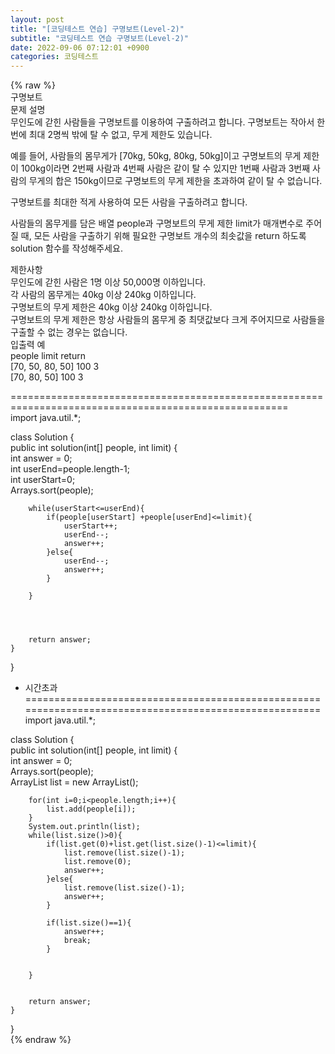 ```yaml
---  
layout: post  
title: "[코딩테스트 연습] 구명보트(Level-2)"  
subtitle: "코딩테스트 연습 구명보트(Level-2)"  
date: 2022-09-06 07:12:01 +0900  
categories: 코딩테스트  
---  
```

{% raw %}  
구명보트  
문제 설명  
무인도에 갇힌 사람들을 구명보트를 이용하여 구출하려고 합니다. 구명보트는 작아서 한 번에 최대 2명씩 밖에 탈 수 없고, 무게 제한도 있습니다.  
  
예를 들어, 사람들의 몸무게가 [70kg, 50kg, 80kg, 50kg]이고 구명보트의 무게 제한이 100kg이라면 2번째 사람과 4번째 사람은 같이 탈 수 있지만 1번째 사람과 3번째 사람의 무게의 합은 150kg이므로 구명보트의 무게 제한을 초과하여 같이 탈 수 없습니다.  
  
구명보트를 최대한 적게 사용하여 모든 사람을 구출하려고 합니다.  
  
사람들의 몸무게를 담은 배열 people과 구명보트의 무게 제한 limit가 매개변수로 주어질 때, 모든 사람을 구출하기 위해 필요한 구명보트 개수의 최솟값을 return 하도록 solution 함수를 작성해주세요.  
  
제한사항  
무인도에 갇힌 사람은 1명 이상 50,000명 이하입니다.  
각 사람의 몸무게는 40kg 이상 240kg 이하입니다.  
구명보트의 무게 제한은 40kg 이상 240kg 이하입니다.  
구명보트의 무게 제한은 항상 사람들의 몸무게 중 최댓값보다 크게 주어지므로 사람들을 구출할 수 없는 경우는 없습니다.  
입출력 예  
people	limit	return  
[70, 50, 80, 50]	100	3  
[70, 80, 50]	100	3  
  
  
  
======================================================================================================  
import java.util.*;  
  
class Solution {  
    public int solution(int[] people, int limit) {  
        int answer = 0;  
        int userEnd=people.length-1;  
        int userStart=0;  
        Arrays.sort(people);  
          
        while(userStart<=userEnd){  
            if(people[userStart] +people[userEnd]<=limit){  
                userStart++;  
                userEnd--;  
                answer++;  
            }else{  
                userEnd--;  
                answer++;  
            }  
              
        }  
          
          
          
          
        return answer;  
    }  
}  
  
- 시간초과  
======================================================================================================  
import java.util.*;  
  
class Solution {  
    public int solution(int[] people, int limit) {  
        int answer = 0;  
        Arrays.sort(people);  
        ArrayList<Integer> list = new ArrayList();  
          
        for(int i=0;i<people.length;i++){  
            list.add(people[i]);  
        }  
        System.out.println(list);  
        while(list.size()>0){  
            if(list.get(0)+list.get(list.size()-1)<=limit){  
                list.remove(list.size()-1);  
                list.remove(0);  
                answer++;  
            }else{  
                list.remove(list.size()-1);  
                answer++;  
            }  
              
            if(list.size()==1){  
                answer++;  
                break;  
            }  
              
              
        }  
          
          
        return answer;  
    }  
}  
{% endraw %}